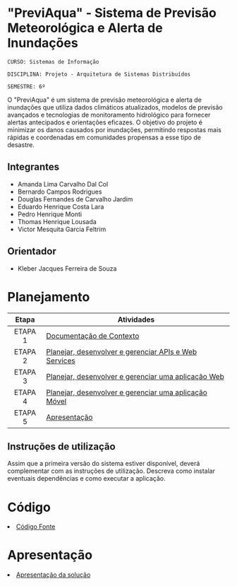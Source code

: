 # "PreviAqua" - Sistema de Previsão Meteorológica e Alerta de Inundações

`CURSO: Sistemas de Informação`

`DISCIPLINA: Projeto - Arquitetura de Sistemas Distribuídos`

`SEMESTRE: 6º`

O "PreviAqua" é um sistema de previsão meteorológica e alerta de inundações que utiliza dados climáticos atualizados, modelos de previsão avançados e tecnologias de monitoramento hidrológico para fornecer alertas antecipados e orientações eficazes. O objetivo do projeto é minimizar os danos causados por inundações, permitindo respostas mais rápidas e coordenadas em comunidades propensas a esse tipo de desastre.

## Integrantes

* Amanda Lima Carvalho Dal Col 
* Bernardo Campos Rodrigues 
* Douglas Fernandes de Carvalho Jardim
* Eduardo Henrique Costa Lara
* Pedro Henrique Monti
* Thomas Henrique Lousada 
* Victor Mesquita Garcia Feltrim

## Orientador

* Kleber Jacques Ferreira de Souza

# Planejamento

| Etapa         | Atividades |
|  :----:   | ----------- |
| ETAPA 1         |[Documentação de Contexto](docs/contexto.md) <br> |
| ETAPA 2         |[Planejar, desenvolver e gerenciar APIs e Web Services](docs/backend-apis.md) <br> |
| ETAPA 3         |[Planejar, desenvolver e gerenciar uma aplicação Web](docs/frontend-web.md) |
| ETAPA 4        |[Planejar, desenvolver e gerenciar uma aplicação Móvel](docs/frontend-mobile.md) <br>  |
| ETAPA 5         | [Apresentação](presentation/README.md) |
## Instruções de utilização

Assim que a primeira versão do sistema estiver disponível, deverá complementar com as instruções de utilização. Descreva como instalar eventuais dependências e como executar a aplicação.

# Código

<li><a href="src/README.md"> Código Fonte</a></li>

# Apresentação

<li><a href="presentation/README.md"> Apresentação da solução</a></li>
